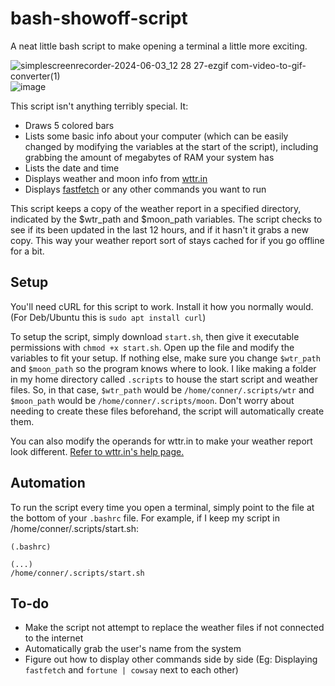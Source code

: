# bash-showoff-script
A neat little bash script to make opening a terminal a little more exciting.

![simplescreenrecorder-2024-06-03_12 28 27-ezgif com-video-to-gif-converter(1)](https://github.com/THEWHITEBOY503/bash-showoff-script/assets/28698926/e9a746f4-b6da-4a47-a4f8-32b64642d364)
![image](https://github.com/THEWHITEBOY503/bash-showoff-script/assets/28698926/482bc92d-5653-426a-98c9-01dc581885ff)

This script isn't anything terribly special. It:

- Draws 5 colored bars
- Lists some basic info about your computer (which can be easily changed by modifying the variables at the start of the script), including grabbing the amount of megabytes of RAM your system has
- Lists the date and time
- Displays weather and moon info from [wttr.in](https://github.com/chubin/wttr.in)
- Displays [fastfetch](https://github.com/fastfetch-cli/fastfetch) or any other commands you want to run

This script keeps a copy of the weather report in a specified directory, indicated by the $wtr_path and $moon_path variables. The script checks to see if its been updated in the last 12 hours, and if it hasn't it grabs a new copy. This way your weather report sort of stays cached for if you go offline for a bit. 

## Setup
You'll need cURL for this script to work. Install it how you normally would. (For Deb/Ubuntu this is `sudo apt install curl`)

To setup the script, simply download `start.sh`, then give it executable permissions with `chmod +x start.sh`. Open up the file and modify the variables to fit your setup. If nothing else, make sure you change `$wtr_path` and `$moon_path` so the program knows where to look.
I like making a folder in my home directory called `.scripts` to house the start script and weather files. So, in that case, `$wtr_path` would be `/home/conner/.scripts/wtr` and `$moon_path` would be `/home/conner/.scripts/moon`. Don't worry about needing to create these files beforehand, the script will automatically create them. 

You can also modify the operands for wttr.in to make your weather report look different. [Refer to wttr.in's help page.](https://wttr.in/:help)

## Automation
To run the script every time you open a terminal, simply point to the file at the bottom of your `.bashrc` file. For example, if I keep my script in /home/conner/.scripts/start.sh:

```
(.bashrc)

(...)
/home/conner/.scripts/start.sh
```

## To-do
- Make the script not attempt to replace the weather files if not connected to the internet
- Automatically grab the user's name from the system
- Figure out how to display other commands side by side (Eg: Displaying `fastfetch` and `fortune | cowsay` next to each other)
